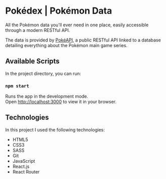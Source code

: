 # Pokédex | Pokémon Data

All the Pokémon data you'll ever need in one place, easily accessible through a modern RESTful API.

The data is provided by [PokéAPI](https://pokeapi.co/), a public RESTful API linked to a database detailing everything about the Pokémon main game series.

## Available Scripts

In the project directory, you can run:

### `npm start`

Runs the app in the development mode.\
Open [http://localhost:3000](http://localhost:3000) to view it in your browser.

## Technologies

In this project I used the following technologies:

- HTML5
- CSS3
- SASS
- Git
- JavaScript
- React.js
- React Router
